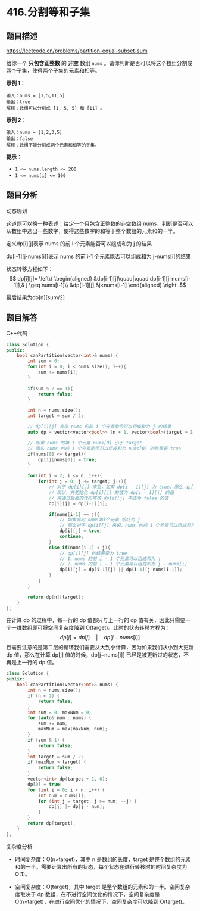 # 416.分割等和子集

## 题目描述 

https://leetcode.cn/problems/partition-equal-subset-sum

给你一个 **只包含正整数** 的 **非空** 数组 `nums` 。请你判断是否可以将这个数组分割成两个子集，使得两个子集的元素和相等。

 

**示例 1：**

```
输入：nums = [1,5,11,5]
输出：true
解释：数组可以分割成 [1, 5, 5] 和 [11] 。
```

**示例 2：**

```
输入：nums = [1,2,3,5]
输出：false
解释：数组不能分割成两个元素和相等的子集。
```

 

**提示：**

- `1 <= nums.length <= 200`
- `1 <= nums[i] <= 100`



## 题目分析

动态规划

这道题可以换一种表述：给定一个只包含正整数的非空数组 nums，判断是否可以从数组中选出一些数字，使得这些数字的和等于整个数组的元素和的一半。



定义dp\[i][j]表示 nums 的前 i 个元素能否可以组成和为 j 的结果

dp\[i-1][j-nums[i]]表示 nums 的前 i-1 个元素能否可以组成和为 j-nums[i]的结果

状态转移方程如下：
$$
dp[i][j]=
\left\{
\begin{aligned}
&dp[i-1][j]\quad|\quad dp[i-1][j-nums[i-1]],& j \geq nums[i-1]\\
&dp[i-1][j],&j<nums[i-1]
\end{aligned}
\right.
$$




最后结果为dp\[n][sum/2]

## 题目解答

C++代码

```c++
class Solution {
public:
    bool canPartition(vector<int>& nums) {
        int sum = 0;
        for(int i = 0; i < nums.size(); i++){
            sum += nums[i];
        }

        if(sum % 2 == 1){
            return false;
        }

        int n = nums.size();
        int target = sum / 2;

        // dp[i][j] 表示 nums 的前 i 个元素能否可以组成和为 j 的结果
        auto dp = vector<vector<bool>> (n + 1, vector<bool>(target + 1));

        // 如果 nums 的第 1 个元素 nums[0] 小于 target
        // 那么 nums 的前 1 个元素能否可以组成和为 nums[0] 的结果是 true
        if(nums[0] <= target){
            dp[1][nums[0]] = true;
        }

        for(int i = 2; i <= n; i++){
            for(int j = 0; j <= target; j++){
                // 对于 dp[i][j] 来说，如果 dp[i - 1][j] 为 true，那么 dp[i][j] 必然也为 true
                // 所以，先初始化 dp[i][j] 的值为 dp[i - 1][j] 的值
                // 再通过后面的代码修改 dp[i][j] 中还为 false 的值 
                dp[i][j] = dp[i-1][j];

                if(nums[i-1] == j){
                    // 如果此时 nums第i个元素 恰巧为 j
                    // 那么对于 dp[i][j] 来说，nums 的前 i 个元素可以组成和为 j 的结果                    
                    dp[i][j] = true;
                    continue;
                }       
                else if(nums[i-1] < j){
                    // dp[i][j] 的结果要为 true
                    // 1、nums 的前 i - 1 个元素可以组成和为 j 
                    // 2、nums 的前 i - 1 个元素可以组成和为 j - nums[i]                    
                    dp[i][j] = dp[i-1][j] || dp[i-1][j-nums[i-1]];
                }         
            }
        }

        return dp[n][target];
    }
};
```

在计算 dp 的过程中，每一行的 dp 值都只与上一行的 dp 值有关，因此只需要一个一维数组即可将空间复杂度降到 O(target)。此时的状态转移方程为：
$$
dp[j]=dp[j]\quad|\quad dp[j-nums[i]]
$$
且需要注意的是第二层的循环我们需要从大到小计算，因为如果我们从小到大更新 dp 值，那么在计算 dp[j] 值的时候，dp[j−nums[i]] 已经是被更新过的状态，不再是上一行的 dp 值。

```c++
class Solution {
public:
    bool canPartition(vector<int>& nums) {
        int n = nums.size();
        if (n < 2) {
            return false;
        }
        int sum = 0, maxNum = 0;
        for (auto& num : nums) {
            sum += num;
            maxNum = max(maxNum, num);
        }
        if (sum & 1) {
            return false;
        }
        int target = sum / 2;
        if (maxNum > target) {
            return false;
        }
        vector<int> dp(target + 1, 0);
        dp[0] = true;
        for (int i = 0; i < n; i++) {
            int num = nums[i];
            for (int j = target; j >= num; --j) {
                dp[j] |= dp[j - num];
            }
        }
        return dp[target];
    }
};
```

复杂度分析：

* 时间复杂度：O(n×target)，其中 n 是数组的长度，target 是整个数组的元素和的一半。需要计算出所有的状态，每个状态在进行转移时的时间复杂度为 O(1)。

* 空间复杂度：O(target)，其中 target 是整个数组的元素和的一半。空间复杂度取决于 dp 数组，在不进行空间优化的情况下，空间复杂度是 O(n×target)，在进行空间优化的情况下，空间复杂度可以降到 O(target)。

  

